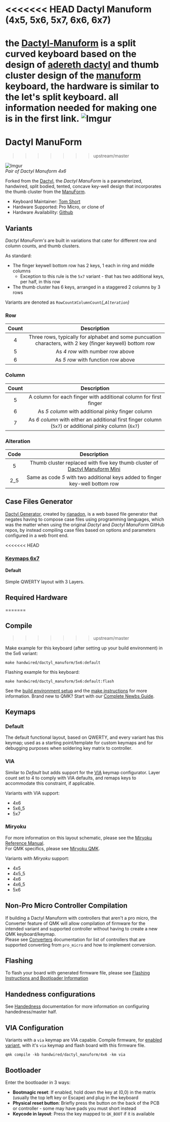 <<<<<<< HEAD
Dactyl Manuform (4x5, 5x6, 5x7, 6x6, 6x7)
======
the [Dactyl-Manuform](https://github.com/tshort/dactyl-keyboard) is a split curved keyboard based on the design of [adereth dactyl](https://github.com/adereth/dactyl-keyboard) and thumb cluster design of the [manuform](https://geekhack.org/index.php?topic=46015.0) keyboard, the hardware is similar to the let's split keyboard. all information needed for making one is in the first link.
![Imgur](https://i.imgur.com/7y0Vbyd.jpg)
=======
# Dactyl ManuForm
>>>>>>> upstream/master

![Imgur](https://i.imgur.com/7y0Vbydh.jpg)  
*Pair of Dactyl Manuform 4x6*

Forked from the [Dactyl](/keyboards/handwired/dactyl), the *Dactyl ManuForm* is a parameterized, handwired, split bodied, tented, concave key-well design that incorporates the thumb cluster from the [ManuForm](https://geekhack.org/index.php?topic=46015.0).

* Keyboard Maintainer: [Tom Short](https://github.com/tshort)
* Hardware Supported: Pro Micro, or clone of
* Hardware Availability: [Github](https://github.com/tshort/dactyl-keyboard)

## Variants

*Dactyl ManuForm's* are built in variations that cater for different row and column counts, and thumb clusters.  

As standard: 
- The finger keywell bottom row has 2 keys, 1 each in ring and middle columns
    - Exception to this rule is the `5x7` variant - that has two additional keys, per half, in this row
- The thumb cluster has 6 keys, arranged in a staggered 2 columns by 3 rows 

Variants are denoted as `RowCount`*x*`ColumnCount`*(_`Alteration`)*

### Row
| Count | Description |
| :---: | :---: |
| 4 | Three rows, typically for alphabet and some puncuation characters, with 2 key (finger keywell) bottom row |
| 5 | As *4 row* with number row above |
| 6 | As *5 row* with function row above |

### Column
| Count | Description |
| :---: | :---: |
| 5 | A column for each finger with additional column for first finger |  
| 6 | As *5 column* with additional pinky finger column |
| 7 | As *6 column* with either an additional first finger column (`5x7`) or additional pinky column (`6x7`) |  

### Alteration
| Code | Description |
| :---: | :---: |
| 5 | Thumb cluster replaced with five key thumb cluster of [Dactyl Manuform Mini](https://github.com/l4u/dactyl-manuform-mini-keyboard) | 
| 2_5 | Same as code *5* with two additional keys added to finger key-well bottom row |

## Case Files Generator

[Dactyl Generator](https://ryanis.cool/dactyl), created by [rianadon](https://github.com/rianadon), is a web based file generator that negates having to compose case files using programming languages, which was the matter when using the original *Dactyl* and *Dactyl ManuForm* GitHub repos, by instead compiling case files based on options and parameters configured in a web front end.

<<<<<<< HEAD
### [Keymaps 6x7](/keyboards/handwired/dactyl_manuform/6x7/keymaps/)

#### Default
Simple QWERTY layout with 3 Layers.

## Required Hardware
=======
## Compile
>>>>>>> upstream/master

Make example for this keyboard (after setting up your build environment) in the 5x6 variant:

    make handwired/dactyl_manuform/5x6:default

Flashing example for this keyboard:

    make handwired/dactyl_manuform/5x6:default:flash

See the [build environment setup](https://docs.qmk.fm/#/getting_started_build_tools) and the [make instructions](https://docs.qmk.fm/#/getting_started_make_guide) for more information. Brand new to QMK? Start with our [Complete Newbs Guide](https://docs.qmk.fm/#/newbs).

## Keymaps

### Default

The default functional layout, based on QWERTY, and every variant has this keymap; used as a starting point/template for custom keymaps and for debugging purposes when soldering key matrix to controller.

### VIA
Similar to *Default* but adds support for the [VIA](https://usevia.app/) keymap configurator. Layer count set to 4 to comply with VIA defaults, and remaps keys to accommodate this constraint, if applicable.

Variants with VIA support:
- 4x6
- 5x6_5
- 5x7

### Miryoku

For more information on this layout schematic, please see the [Miryoku Reference Manual](https://github.com/manna-harbour/miryoku/tree/master/docs/reference).  
For QMK specifics, please see [Miryoku QMK](https://github.com/manna-harbour/miryoku_qmk/tree/miryoku/users/manna-harbour_miryoku).  

Variants with *Miryoku* support:
- 4x5
- 4x5_5
- 4x6
- 4x6_5
- 5x6

## Non-Pro Micro Controller Compilation

If building a Dactyl Manuform with controllers that aren't a pro micro, the Converter feature of QMK will allow compilation of firmware for the intended variant and supported controller without having to create a new QMK keyboard/keymap.  
Please see [Converters](https://docs.qmk.fm/#/feature_converters?id=supported-converters) documentation for list of controllers that are supported converting from `pro_micro` and how to implement conversion.

## Flashing

To flash your board with generated firmware file, please see [Flashing Instructions and Bootloader Information](https://docs.qmk.fm/#/flashing)

## Handedness configurations

See [Handedness](https://docs.qmk.fm/#/config_options?id=setting-handedness) documentation for more information on configuring handedness/master half.

## VIA Configuration 

Variants with a `via` keymap are VIA capable. 
Compile firmware, for [enabled variant](#via), with it's `via` keymap and flash board with this firmware file.
```
qmk compile -kb handwired/dactyl_manuform/4x6 -km via
```

## Bootloader

Enter the bootloader in 3 ways:

* **Bootmagic reset**: If enabled, hold down the key at (0,0) in the matrix (usually the top left key or Escape) and plug in the keyboard
* **Physical reset button**: Briefly press the button on the back of the PCB or controller - some may have pads you must short instead
* **Keycode in layout**: Press the key mapped to `QK_BOOT` if it is available
